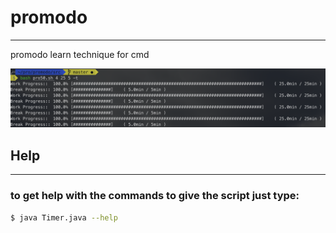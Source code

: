 # promodo
***
promodo learn technique for cmd


![GitHub Logo](/photos/test_input.png)


## Help
***
### to get help with the commands to give the script just type:
```sh 
$ java Timer.java --help
```
